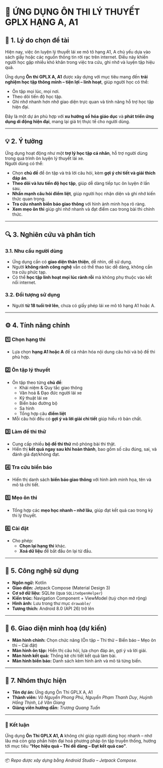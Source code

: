 # 🚦 ỨNG DỤNG ÔN THI LÝ THUYẾT GPLX HẠNG A, A1

## 📖 1. Lý do chọn đề tài
Hiện nay, việc ôn luyện lý thuyết lái xe mô tô hạng A1, A chủ yếu dựa vào sách giấy hoặc các nguồn thông tin rời rạc trên internet. Điều này khiến người học gặp nhiều khó khăn trong việc tra cứu, ghi nhớ và luyện tập hiệu quả.

Ứng dụng **Ôn thi GPLX A, A1** được xây dựng với mục tiêu mang đến **trải nghiệm học tập thông minh – tiện lợi – linh hoạt**, giúp người học có thể:
- Ôn tập mọi lúc, mọi nơi.
- Theo dõi tiến độ học tập.
- Ghi nhớ nhanh hơn nhờ giao diện trực quan và tính năng hỗ trợ học tập hiện đại.

Đây là một dự án phù hợp với **xu hướng số hóa giáo dục** và **phát triển ứng dụng di động hiện đại**, mang lại giá trị thực tế cho người dùng.

---

## 💡 2. Ý tưởng
Ứng dụng hoạt động như một **trợ lý học tập cá nhân**, hỗ trợ người dùng trong quá trình ôn luyện lý thuyết lái xe.  
Người dùng có thể:

- Chọn **chủ đề** để ôn tập và trả lời câu hỏi, kèm **gợi ý chi tiết và giải thích đáp án**.  
- **Theo dõi và lưu tiến độ học tập**, giúp dễ dàng tiếp tục ôn luyện ở lần sau.  
- **Nhấn mạnh câu hỏi điểm liệt**, giúp người học nhận diện và ghi nhớ kiến thức quan trọng.  
- **Tra cứu nhanh biển báo giao thông** với hình ảnh minh họa rõ ràng.  
- **Xem mẹo ôn thi** giúp ghi nhớ nhanh và đạt điểm cao trong bài thi chính thức.

---

## 🔍 3. Nghiên cứu và phân tích

### 3.1. Nhu cầu người dùng
- Ứng dụng cần có **giao diện thân thiện**, dễ nhìn, dễ sử dụng.  
- Người **không rành công nghệ** vẫn có thể thao tác dễ dàng, không cần tra cứu phức tạp.  
- Có thể **học tập linh hoạt mọi lúc rảnh rỗi** mà không phụ thuộc vào kết nối internet.

### 3.2. Đối tượng sử dụng
- Người **từ 18 tuổi trở lên**, chưa có giấy phép lái xe mô tô hạng A1 hoặc A.  

---

## ⚙️ 4. Tính năng chính

### 1️⃣ Chọn hạng thi
- Lựa chọn **hạng A1 hoặc A** để cá nhân hóa nội dung câu hỏi và bộ đề thi phù hợp.

### 2️⃣ Ôn tập lý thuyết
- Ôn tập theo từng **chủ đề**:
  - Khái niệm & Quy tắc giao thông  
  - Văn hoá & Đạo đức người lái xe  
  - Kỹ thuật lái xe  
  - Biển báo đường bộ  
  - Sa hình  
  - Tổng hợp câu **điểm liệt**  
- Mỗi câu hỏi đều có **gợi ý và lời giải chi tiết** giúp hiểu rõ bản chất.

### 3️⃣ Làm đề thi thử
- Cung cấp nhiều **bộ đề thi thử** mô phỏng bài thi thật.  
- Hiển thị **kết quả ngay sau khi hoàn thành**, bao gồm số câu đúng, sai, và đánh giá đạt/không đạt.

### 4️⃣ Tra cứu biển báo
- Hiển thị danh sách **biển báo giao thông** với hình ảnh minh họa, tên và mô tả chi tiết.

### 5️⃣ Mẹo ôn thi
- Tổng hợp các **mẹo học nhanh – nhớ lâu**, giúp đạt kết quả cao trong kỳ thi lý thuyết.

### 6️⃣ Cài đặt
- Cho phép:
  - **Chọn lại hạng thi** khác.  
  - **Xoá dữ liệu** để bắt đầu ôn lại từ đầu.  

---

## 🧩 5. Công nghệ sử dụng
- **Ngôn ngữ:** Kotlin  
- **Giao diện:** Jetpack Compose (Material Design 3)  
- **Cơ sở dữ liệu:** SQLite (qua `SQLiteOpenHelper`)  
- **Kiến trúc:** Navigation Component + ViewModel (tuỳ chọn mở rộng)  
- **Hình ảnh:** Lưu trong thư mục `drawable/`  
- **Tương thích:** Android 8.0 (API 26) trở lên  

---

## 📱 6. Giao diện minh hoạ (dự kiến)
- **Màn hình chính:** Chọn chức năng (Ôn tập – Thi thử – Biển báo – Mẹo ôn thi – Cài đặt)  
- **Màn hình ôn tập:** Hiển thị câu hỏi, lựa chọn đáp án, gợi ý và lời giải.  
- **Màn hình kết quả:** Thống kê chi tiết kết quả làm bài.  
- **Màn hình biển báo:** Danh sách kèm hình ảnh và mô tả từng biển.  

---

## 👥 7. Nhóm thực hiện
- **Tên dự án:** Ứng dụng Ôn Thi GPLX A, A1  
- **Thành viên:** *Võ Nguyễn Phong Phú*, *Nguyễn Phạm Thanh Duy*, *Huỳnh Hồng Thịnh*, *Lê Văn Giang* 
- **Giảng viên hướng dẫn:** *Trương Quang Tuấn*  

---

### 🏁 Kết luận
Ứng dụng **Ôn Thi GPLX A1, A** không chỉ giúp người dùng học nhanh – nhớ lâu mà còn góp phần hiện đại hoá phương pháp ôn tập truyền thống, hướng tới mục tiêu **“Học hiệu quả – Thi dễ dàng – Đạt kết quả cao”**.

---

📦 *Repo được xây dựng bằng Android Studio – Jetpack Compose.*
